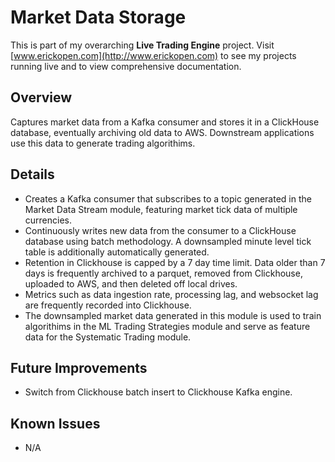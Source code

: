 # Market Data Storage  
This is part of my overarching **Live Trading Engine** project. Visit [www.erickopen.com](http://www.erickopen.com) to see my projects running live and to view comprehensive documentation.  

## Overview  
Captures market data from a Kafka consumer and stores it in a ClickHouse database, eventually archiving old data to AWS. Downstream applications use this data to generate trading algorithims.

## Details
- Creates a Kafka consumer that subscribes to a topic generated in the Market Data Stream module, featuring market tick data of multiple currencies.
- Continuously writes new data from the consumer to a ClickHouse database using batch methodology. A downsampled minute level tick table is additionally automatically generated.
- Retention in Clickhouse is capped by a 7 day time limit. Data older than 7 days is frequently archived to a parquet, removed from Clickhouse, uploaded to AWS, and then deleted off local drives.
- Metrics such as data ingestion rate, processing lag, and websocket lag are frequently recorded into Clickhouse.
- The downsampled market data generated in this module is used to train algorithims in the ML Trading Strategies module and serve as feature data for the Systematic Trading module.

## Future Improvements  
- Switch from Clickhouse batch insert to Clickhouse Kafka engine.

## Known Issues  
- N/A